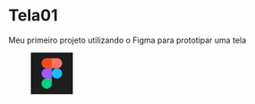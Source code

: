 # Tela01
Meu primeiro projeto utilizando o Figma para prototipar uma tela
  
  <figure>
        <a href="https://lapa22.github.io/Tela01/" target="_blank">
        <img src="img/figma.png" alt="link para prototipo" width=75px/>
      </figure>

